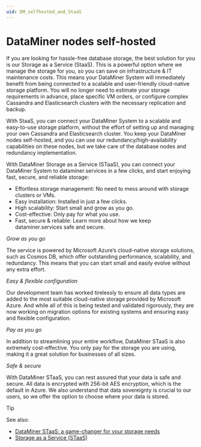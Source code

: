 ```yaml
---
uid: DM_selfhosted_and_StaaS
---
```


# DataMiner nodes self-hosted

If you are looking for hassle-free database storage, the best solution for you is our Storage as a Service (StaaS). This is a powerful option where we manage the storage for you, so you can save on infrastructure & IT maintenance costs. This means your DataMiner System will immediately benefit from being connected to a scalable and user-friendly cloud-native storage platform. You will no longer need to estimate your storage requirements in advance, place specific VM orders, or configure complex Cassandra and Elasticsearch clusters with the necessary replication and backup.

With StaaS, you can connect your DataMiner System to a scalable and easy-to-use storage platform, without the effort of setting up and managing your own Cassandra and Elasticsearch cluster. You keep your DataMiner nodes self-hosted, and you can use our redundancy/high-availability capabilities on these nodes, but we take care of the database nodes and redundancy implementation.

With DataMiner Storage as a Service (STaaS), you can connect your DataMiner System to dataminer.services in a few clicks, and start enjoying fast, secure, and reliable storage:

- Effortless storage management: No need to mess around with storage clusters or VMs.
- Easy installation: Installed in just a few clicks.
- High scalability: Start small and grow as you go.
- Cost-effective: Only pay for what you use.
- Fast, secure & reliable: Learn more about how we keep dataminer.services safe and secure.

*Grow as you go*

The service is powered by Microsoft Azure’s cloud-native storage solutions, such as Cosmos DB, which offer outstanding performance, scalability, and redundancy. This means that you can start small and easily evolve without any extra effort.

*Easy & flexible configuration*

Our development team has worked tirelessly to ensure all data types are added to the most suitable cloud-native storage provided by Microsoft Azure. And while all of this is being tested and validated rigorously, they are now working on migration options for existing systems and ensuring easy and flexible configuration.

*Pay as you go*

In addition to streamlining your entire workflow, DataMiner STaaS is also extremely cost-effective. You only pay for the storage you are using, making it a great solution for businesses of all sizes.

*Safe & secure*

With DataMiner STaaS, you can rest assured that your data is safe and secure. All data is encrypted with 256-bit AES encryption, which is the default in Azure. We also understand that data sovereignty is crucial to our users, so we offer the option to choose where your data is stored.

> [!TIP]
> See also:
>
> - [DataMiner STaaS: a game-changer for your storage needs](https://community.dataminer.services/dataminer-staas-a-game-changer-for-your-storage-needs/)
> - [Storage as a Service (STaaS)](xref:STaaS)
